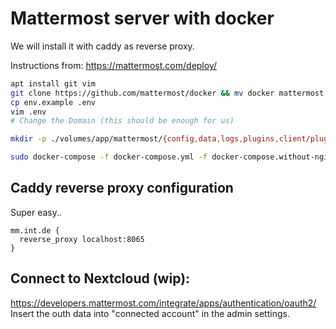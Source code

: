 # Mattermost server with docker

We will install it with caddy as reverse proxy.

Instructions from: <https://mattermost.com/deploy/>

```bash
apt install git vim
git clone https://github.com/mattermost/docker && mv docker mattermost && cd mattermost
cp env.example .env
vim .env
# Change the Domain (this should be enough for us)

mkdir -p ./volumes/app/mattermost/{config,data,logs,plugins,client/plugins,bleve-indexes} && sudo chown -R 2000:2000 ./volumes/app/mattermost

sudo docker-compose -f docker-compose.yml -f docker-compose.without-nginx.yml up -d
```

## Caddy reverse proxy configuration
Super easy..
```
mm.int.de {
  reverse_proxy localhost:8065
}
```

## Connect to Nextcloud (wip):
<https://developers.mattermost.com/integrate/apps/authentication/oauth2/>
Insert the outh data into "connected account" in the admin settings.
